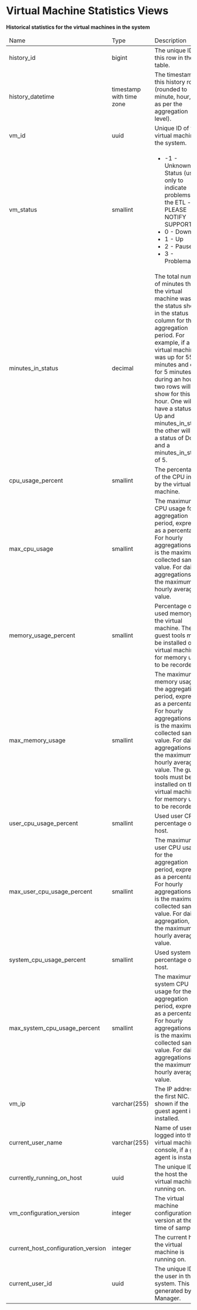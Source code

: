 # Virtual Machine Statistics Views

**Historical statistics for the virtual machines in the system**

<table>
 <thead>
  <tr>
   <td>Name</td>
   <td>Type</td>
   <td>Description</td>
  </tr>
   </thead>
   <tbody>
  <tr>
   <td>history_id</td>
   <td>bigint</td>
   <td>The unique ID of this row in the table.</td>
  </tr>
  <tr>
   <td>history_datetime</td>
   <td>timestamp with time zone</td>
   <td>The timestamp of this history row (rounded to minute, hour, day as per the aggregation level).</td>
  </tr>
  <tr>
   <td>vm_id</td>
   <td>uuid</td>
   <td>Unique ID of the virtual machine in the system.</td>
  </tr>
  <tr>
   <td>vm_status</td>
   <td>smallint</td>
   <td>
    <ul>
     <li>-1 - Unknown Status (used only to indicate problems with the ETL -- PLEASE NOTIFY SUPPORT)</li>
     <li>0 - Down</li>
     <li>1 - Up</li>
     <li>2 - Paused</li>
     <li>3 - Problematic</li>
    </ul>
   </td>
  </tr>
  <tr>
   <td>minutes_in_status</td>
   <td>decimal</td>
   <td>The total number of minutes that the virtual machine was in the status shown in the status column for the aggregation period. For example, if a virtual machine was up for 55 minutes and down for 5 minutes during an hour, two rows will show for this hour. One will have a status of Up and minutes_in_status, the other will have a status of Down and a minutes_in_status of 5.</td>
  </tr>
  <tr>
   <td>cpu_usage_percent</td>
   <td>smallint</td>
   <td>The percentage of the CPU in use by the virtual machine.</td>
  </tr>
  <tr>
   <td>max_cpu_usage</td>
   <td>smallint</td>
   <td>The maximum CPU usage for the aggregation period, expressed as a percentage. For hourly aggregations, this is the maximum collected sample value. For daily aggregations, it is the maximum hourly average value.</td>
  </tr>
  <tr>
   <td>memory_usage_percent</td>
   <td>smallint</td>
   <td>Percentage of used memory in the virtual machine. The guest tools must be installed on the virtual machine for memory usage to be recorded.</td>
  </tr>
  <tr>
   <td>max_memory_usage</td>
   <td>smallint</td>
   <td>The maximum memory usage for the aggregation period, expressed as a percentage. For hourly aggregations, this is the maximum collected sample value. For daily aggregations, it is the maximum hourly average value. The guest tools must be installed on the virtual machine for memory usage to be recorded.</td>
  </tr>
  <tr>
   <td>user_cpu_usage_percent</td>
   <td>smallint</td>
   <td>Used user CPU percentage on the host.</td>
  </tr>
  <tr>
   <td>max_user_cpu_usage_percent</td>
   <td>smallint</td>
   <td>The maximum user CPU usage for the aggregation period, expressed as a percentage. For hourly aggregations, this is the maximum collected sample value. For daily aggregation, it is the maximum hourly average value.</td>
  </tr>
  <tr>
   <td>system_cpu_usage_percent</td>
   <td>smallint</td>
   <td>Used system CPU percentage on the host.</td>
  </tr>
  <tr>
   <td>max_system_cpu_usage_percent</td>
   <td>smallint</td>
   <td>The maximum system CPU usage for the aggregation period, expressed as a percentage. For hourly aggregations, this is the maximum collected sample value. For daily aggregations, it is the maximum hourly average value.</td>
  </tr>
  <tr>
   <td>vm_ip</td>
   <td>varchar(255)</td>
   <td>The IP address of the first NIC. Only shown if the guest agent is installed.</td>
  </tr>
  <tr>
   <td>current_user_name</td>
   <td>varchar(255)</td>
   <td>Name of user logged into the virtual machine console, if a guest agent is installed.</td>
  </tr>
  <tr>
   <td>currently_running_on_host</td>
   <td>uuid</td>
   <td>The unique ID of the host the virtual machine is running on.</td>
  </tr>
  <tr>
   <td>vm_configuration_version</td>
   <td>integer</td>
   <td>The virtual machine configuration version at the time of sample.</td>
  </tr>
  <tr>
   <td>current_host_configuration_version</td>
   <td>integer</td>
   <td>The current host the virtual machine is running on.</td>
  </tr>
  <tr>
   <td>current_user_id</td>
   <td>uuid</td>
   <td>The unique ID of the user in the system. This ID is generated by the Manager.</td>
  </tr>
 </tbody>
</table>

